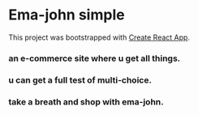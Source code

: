 # Ema-john simple

This project was bootstrapped with [Create React App](https://github.com/facebook/create-react-app).

### an e-commerce site where u get all things.
### u can get a full test of multi-choice.
### take a breath and shop with ema-john.